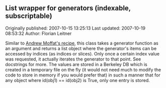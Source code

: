 ## List wrapper for generators (indexable, subscriptable)

Originally published: 2007-10-15 13:25:13
Last updated: 2007-10-19 08:53:32
Author: Florian Leitner

Similar to <a href="http://aspn.activestate.com/ASPN/Cookbook/Python/Recipe/523026">Andrew Moffat's recipe</a>, this class takes a generator function as an argument and returns a list object where the generator's items can be accessed by indices (as indices or slices). Only once a certain index value was requested, it actually iterates the generator to that point. See docstrings for more. The values are stored in a Berkeley DB which is created in a temporary file on the fly (it would not need much to modify the code to store in memory if you would prefer that) in such a manner that for any object where id(obj1) == id(obj2) is True, only one entry is stored.